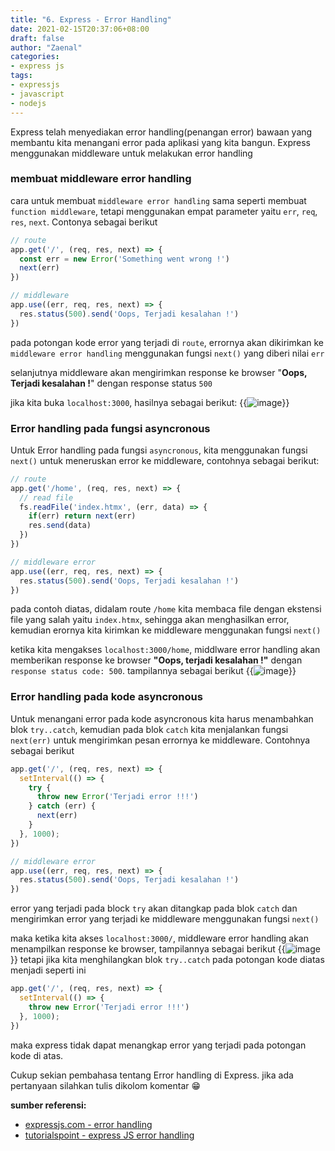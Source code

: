 ```yaml
---
title: "6. Express - Error Handling"
date: 2021-02-15T20:37:06+08:00
draft: false
author: "Zaenal"
categories: 
- express js
tags:
- expressjs
- javascript
- nodejs
---
```


Express telah menyediakan error handling(penangan error) bawaan 
yang membantu kita menangani error pada aplikasi yang kita bangun. 
Express menggunakan middleware untuk melakukan error handling

### membuat middleware error handling 
cara untuk membuat `middleware error handling` sama seperti membuat `function middleware`, tetapi menggunakan empat parameter yaitu `err`, `req`, `res`, `next`. Contonya sebagai berikut
```javascript
// route
app.get('/', (req, res, next) => {
  const err = new Error('Something went wrong !')
  next(err)
})

// middleware
app.use((err, req, res, next) => {
  res.status(500).send('Oops, Terjadi kesalahan !')
})
```
pada potongan kode error yang terjadi di `route`, errornya akan dikirimkan ke `middleware error handling` menggunakan fungsi `next()` yang diberi nilai `err`

selanjutnya middleware akan mengirimkan response ke browser "**Oops, Terjadi kesalahan !**" dengan response status `500`

jika kita buka `localhost:3000`, hasilnya sebagai berikut:
{{<image src="/expressjs/error-tampilan.PNG" alt="image">}}

### Error handling pada fungsi asyncronous
Untuk Error handling pada fungsi `asyncronous`, kita menggunakan fungsi `next()` untuk meneruskan error ke middleware,
contohnya sebagai berikut:
```javascript
// route
app.get('/home', (req, res, next) => {
  // read file
  fs.readFile('index.htmx', (err, data) => {
    if(err) return next(err)
    res.send(data)
  })
})

// middleware error
app.use((err, req, res, next) => {
  res.status(500).send('Oops, Terjadi kesalahan !')
})
```
pada contoh diatas, didalam route `/home` kita membaca file dengan ekstensi file yang salah yaitu `index.htmx`, sehingga akan menghasilkan error, kemudian erornya kita kirimkan ke middleware menggunakan fungsi `next()`

ketika kita mengakses `localhost:3000/home`, middlware error handling akan memberikan response ke browser **"Oops, terjadi kesalahan !"** dengan `response status code: 500`. tampilannya sebagai berikut
{{<image src="/expressjs/error-async.PNG" alt="image">}}

### Error handling pada kode asyncronous
Untuk menangani error pada kode asyncronous kita harus menambahkan blok `try..catch`, kemudian pada blok `catch` kita menjalankan fungsi `next(err)` untuk mengirimkan pesan errornya ke middleware. Contohnya sebagai berikut
```javascript
app.get('/', (req, res, next) => {
  setInterval(() => {
    try {
      throw new Error('Terjadi error !!!')
    } catch (err) {
      next(err)
    }
  }, 1000);
})

// middleware error
app.use((err, req, res, next) => {
  res.status(500).send('Oops, Terjadi kesalahan !')
})
```
error yang terjadi pada block `try` akan ditangkap pada blok `catch` dan mengirimkan error yang terjadi ke middleware menggunakan fungsi `next()`

maka ketika kita akses `localhost:3000/`, middleware error handling akan menampilkan response ke browser, tampilannya sebagai berikut
{{<image src="/expressjs/error-code-async.PNG" alt="image">}}
tetapi jika kita menghilangkan blok `try..catch` pada potongan kode diatas menjadi seperti ini
```javascript
app.get('/', (req, res, next) => {
  setInterval(() => {
    throw new Error('Terjadi error !!!')
  }, 1000);
})
```
maka express tidak dapat menangkap error yang terjadi pada potongan kode di atas.

Cukup sekian pembahasa tentang Error handling di Express. jika ada pertanyaan silahkan tulis dikolom komentar 😁

**sumber referensi:**
- [expressjs.com - error handling](https://expressjs.com/en/guide/error-handling.html)
- [tutorialspoint - express JS error handling](https://www.tutorialspoint.com/expressjs/expressjs_error_handling.htm)

